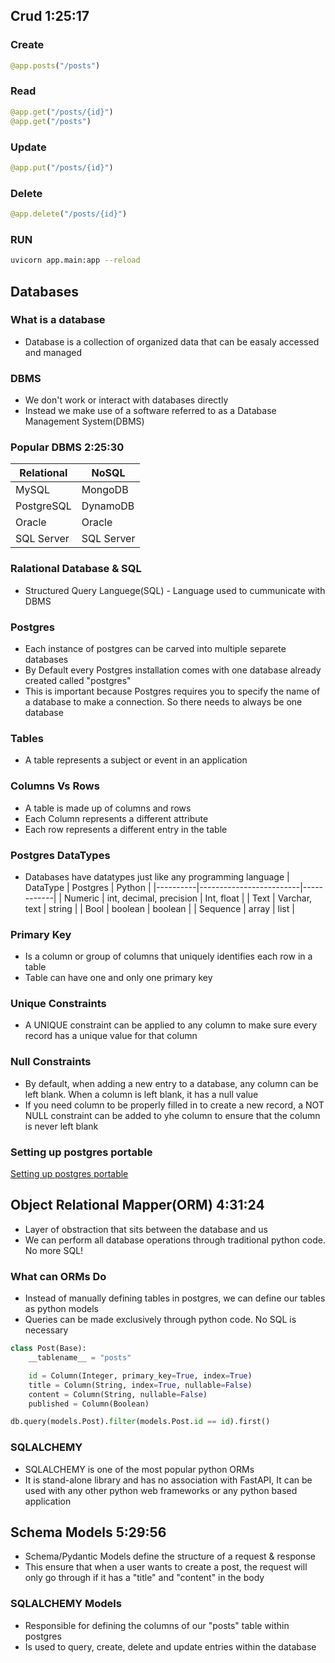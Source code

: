## Crud 1:25:17
### Create
```python
@app.posts("/posts")
```
### Read
```python
@app.get("/posts/{id}")
@app.get("/posts")
```
### Update
```python
@app.put("/posts/{id}")
```
### Delete
```python
@app.delete("/posts/{id}")
```

### RUN
```bash
uvicorn app.main:app --reload
```

## Databases
### What is a database
- Database is a collection of organized data that can be easaly accessed and managed

### DBMS
- We don't work or interact with databases directly
- Instead we make use of a software referred to as a Database Management System(DBMS)

### Popular DBMS 2:25:30
| Relational | NoSQL      |
|------------|------------|
| MySQL      | MongoDB    |
| PostgreSQL | DynamoDB   |
| Oracle     | Oracle     |
| SQL Server | SQL Server |

### Ralational Database & SQL
- Structured Query Languege(SQL) - Language used to cummunicate with DBMS

### Postgres
- Each instance of postgres can be carved into multiple separete databases
- By Default every Postgres installation comes with one database already created called "postgres"
- This is important because Postgres requires you to specify the name of a database to make a connection. So there needs to always be one database

### Tables
- A table represents a subject or event in an application

### Columns Vs Rows
- A table is made up of columns and rows
- Each Column represents a different attribute
- Each row represents a different entry in the table

### Postgres DataTypes
- Databases have datatypes just like any programming language
| DataType | Postgres                | Python     |
|----------|-------------------------|------------|
| Numeric  | int, decimal, precision | Int, float |
| Text     | Varchar, text           | string     |
| Bool     | boolean                 | boolean    |
| Sequence | array                   | list       |

### Primary Key
- Is a column or group of columns that uniquely identifies each row in a table
- Table can have one and only one primary key

### Unique Constraints
- A UNIQUE constraint can be applied to any column to make sure every record has a unique value for that column

### Null Constraints
- By default, when adding a new entry to a database, any column can be left blank. When a column is left blank, it has a null value
- If you need column to be properly filled in to create a new record, a NOT NULL constraint can be added to yhe column to ensure that the column is never left blank

### Setting up postgres portable
[Setting up postgres portable](https://stackoverflow.com/questions/26441873/starting-postgresql-and-pgadmin-in-windows-without-installation)

## Object Relational Mapper(ORM) 4:31:24
- Layer of obstraction that sits between the database and us
- We can perform all database operations through traditional python code. No more SQL!

### What can ORMs Do
- Instead of manually defining tables in postgres, we can define our tables as python models
- Queries can be made exclusively through python code. No SQL is necessary
```python
class Post(Base):
    __tablename__ = "posts"

    id = Column(Integer, primary_key=True, index=True)
    title = Column(String, index=True, nullable=False)
    content = Column(String, nullable=False)
    published = Column(Boolean)
```
```python
db.query(models.Post).filter(models.Post.id == id).first()
```

### SQLALCHEMY
- SQLALCHEMY is one of the most popular python ORMs
- It is stand-alone library and has no association with FastAPI, It can be used with any other python web frameworks or any python based application

## Schema Models 5:29:56
- Schema/Pydantic Models define the structure of a request & response
- This ensure that when a user wants to create a post, the request will only go through if it has a "title" and "content" in the body

### SQLALCHEMY Models
- Responsible for defining the columns of our "posts" table within postgres
- Is used to query, create, delete and update entries within the database 